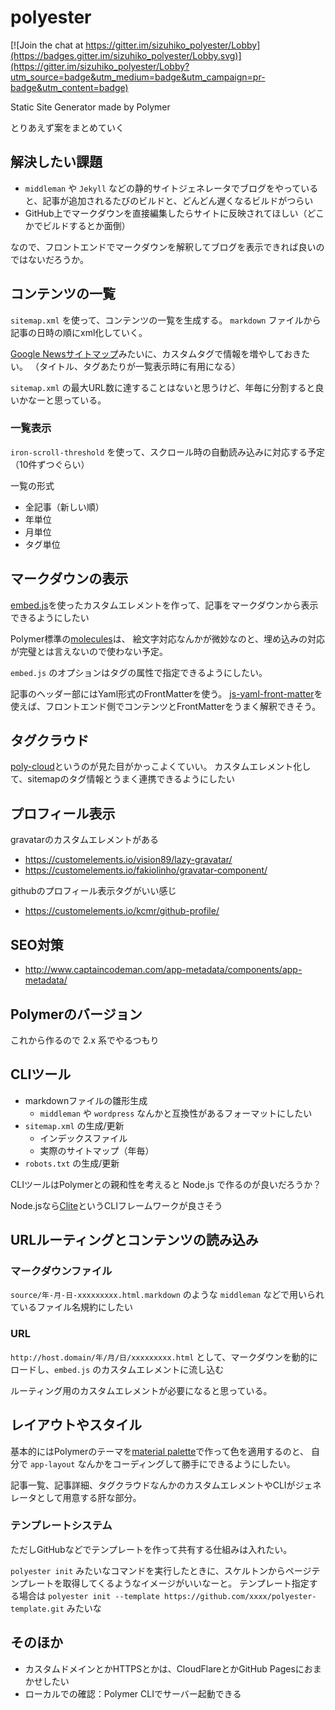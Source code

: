 # polyester

[![Join the chat at https://gitter.im/sizuhiko_polyester/Lobby](https://badges.gitter.im/sizuhiko_polyester/Lobby.svg)](https://gitter.im/sizuhiko_polyester/Lobby?utm_source=badge&utm_medium=badge&utm_campaign=pr-badge&utm_content=badge)

Static Site Generator made by Polymer

とりあえず案をまとめていく

## 解決したい課題

- `middleman` や `Jekyll` などの静的サイトジェネレータでブログをやっていると、記事が追加されるたびのビルドと、どんどん遅くなるビルドがつらい
- GitHub上でマークダウンを直接編集したらサイトに反映されてほしい（どこかでビルドするとか面倒）

なので、フロントエンドでマークダウンを解釈してブログを表示できれば良いのではないだろうか。

## コンテンツの一覧

`sitemap.xml` を使って、コンテンツの一覧を生成する。
`markdown` ファイルから記事の日時の順にxml化していく。

[Google Newsサイトマップ](https://support.google.com/news/publisher/answer/74288?hl=ja)みたいに、カスタムタグで情報を増やしておきたい。
（タイトル、タグあたりが一覧表示時に有用になる）

`sitemap.xml` の最大URL数に達することはないと思うけど、年毎に分割すると良いかなーと思っている。

### 一覧表示

`iron-scroll-threshold` を使って、スクロール時の自動読み込みに対応する予定（10件ずつぐらい）

一覧の形式

- 全記事（新しい順）
- 年単位
- 月単位
- タグ単位

## マークダウンの表示

[embed.js](http://riteshkr.com/embed.js/)を使ったカスタムエレメントを作って、記事をマークダウンから表示できるようにしたい

Polymer標準の[molecules](https://elements.polymer-project.org/browse?package=molecules)は、
絵文字対応なんかが微妙なのと、埋め込みの対応が完璧とは言えないので使わない予定。

`embed.js` のオプションはタグの属性で指定できるようにしたい。

記事のヘッダー部にはYaml形式のFrontMatterを使う。
[js-yaml-front-matter](https://github.com/dworthen/js-yaml-front-matter)を使えば、フロントエンド側でコンテンツとFrontMatterをうまく解釈できそう。

## タグクラウド

[poly-cloud](https://customelements.io/RenatoUtsch/poly-cloud/)というのが見た目がかっこよくていい。
カスタムエレメント化して、sitemapのタグ情報とうまく連携できるようにしたい

## プロフィール表示

gravatarのカスタムエレメントがある

- https://customelements.io/vision89/lazy-gravatar/
- https://customelements.io/fakiolinho/gravatar-component/

githubのプロフィール表示タグがいい感じ

- https://customelements.io/kcmr/github-profile/

## SEO対策

- http://www.captaincodeman.com/app-metadata/components/app-metadata/

## Polymerのバージョン

これから作るので 2.x 系でやるつもり

## CLIツール

- markdownファイルの雛形生成
    - `middleman` や `wordpress` なんかと互換性があるフォーマットにしたい
- `sitemap.xml` の生成/更新
    - インデックスファイル
    - 実際のサイトマップ（年毎）
- `robots.txt` の生成/更新

CLIツールはPolymerとの親和性を考えると Node.js で作るのが良いだろうか？

Node.jsなら[Clite](https://github.com/remy/clite)というCLIフレームワークが良さそう

## URLルーティングとコンテンツの読み込み

### マークダウンファイル

`source/年-月-日-xxxxxxxxx.html.markdown` のような `middleman` などで用いられているファイル名規約にしたい

### URL

`http://host.domain/年/月/日/xxxxxxxxx.html` として、マークダウンを動的にロードし、`embed.js` のカスタムエレメントに流し込む

ルーティング用のカスタムエレメントが必要になると思っている。

## レイアウトやスタイル

基本的にはPolymerのテーマを[material palette](https://www.materialpalette.com/)で作って色を適用するのと、
自分で `app-layout` なんかをコーディングして勝手にできるようにしたい。

記事一覧、記事詳細、タグクラウドなんかのカスタムエレメントやCLIがジェネレータとして用意する肝な部分。

### テンプレートシステム

ただしGitHubなどでテンプレートを作って共有する仕組みは入れたい。

`polyester init` みたいなコマンドを実行したときに、スケルトンからページテンプレートを取得してくるようなイメージがいいなーと。
テンプレート指定する場合は `polyester init --template https://github.com/xxxx/polyester-template.git` みたいな

## そのほか

- カスタムドメインとかHTTPSとかは、CloudFlareとかGitHub Pagesにおまかせしたい
- ローカルでの確認：Polymer CLIでサーバー起動できる
